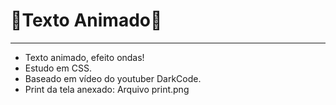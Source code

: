# 🌊Texto Animado🌊

------



- Texto animado, efeito ondas! 
- Estudo em CSS.
- Baseado em vídeo do youtuber DarkCode.
- Print da tela anexado: Arquivo print.png



